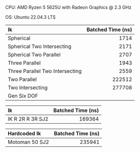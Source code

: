 CPU: AMD Ryzen 5 5625U with Radeon Graphics @ 2.3 GHz

OS:  Ubuntu 22.04.3 LTS

| Ik                              | Batched Time (ns) |
| :------------------------------ | ----------------: |
| Spherical                       |              1714 |
| Spherical Two Intersecting      |              2171 |
| Spherical Two Parallel          |              2707 |
| Three Parallel                  |              1943 |
| Three Parallel Two Intersecting |              2559 |
| Two Parallel                    |            222512 |
| Two Intersecting                |            277708 |
| Gen Six DOF                     |                   |

| Ik               | Batched Time (ns) |
| :--------------- | ----------------: |
| IK R 2R R 3R SJ2 |            169364 |

| Hardcoded Ik     | Batched Time (ns) |
| :--------------- | ----------------: |
| Motoman 50 SJ2   |            235941 |
